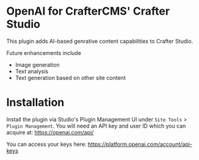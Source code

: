 # OpenAI for CrafterCMS' Crafter Studio
This plugin adds AI-based genrative content capabilities to Crafter Studio.

Future enhancements include
- Image generation
- Text analysis
- Text generation based on other site content

# Installation

Install the plugin via Studio's Plugin Management UI under `Site Tools` > `Plugin Management`.
You will need an API key and user ID which you can acquire at: https://openai.com/api/

You can access your keys here:
https://platform.openai.com/account/api-keys
